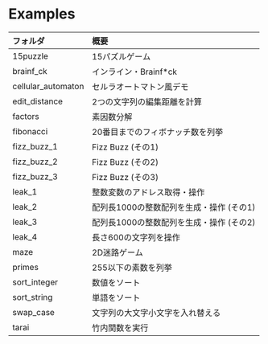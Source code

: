 # Examples

| フォルダ           | 概要                                      |
|:-------------------|:------------------------------------------|
| 15puzzle           | 15パズルゲーム                            |
| brainf_ck          | インライン・Brainf*ck                     |
| cellular_automaton | セルラオートマトン風デモ                  |
| edit_distance      | 2つの文字列の編集距離を計算               |
| factors            | 素因数分解                                |
| fibonacci          | 20番目までのフィボナッチ数を列挙          |
| fizz_buzz_1        | Fizz Buzz (その1)                         |
| fizz_buzz_2        | Fizz Buzz (その2)                         |
| fizz_buzz_3        | Fizz Buzz (その3)                         |
| leak_1             | 整数変数のアドレス取得・操作              |
| leak_2             | 配列長1000の整数配列を生成・操作 (その1)  |
| leak_3             | 配列長1000の整数配列を生成・操作 (その2)  |
| leak_4             | 長さ600の文字列を操作                     |
| maze               | 2D迷路ゲーム                              |
| primes             | 255以下の素数を列挙                       |
| sort_integer       | 数値をソート                              |
| sort_string        | 単語をソート                              |
| swap_case          | 文字列の大文字小文字を入れ替える          |
| tarai              | 竹内関数を実行                            |
